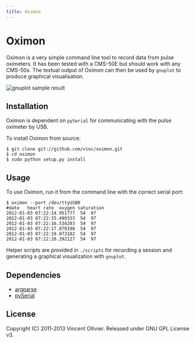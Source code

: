 ```yaml
---
title: Oximon
---
```

Oximon
======

Oximon is a very simple command line tool to record data from pulse oximeters.
It has been tested with a CMS-50E but should work with any CMS-50x. The textual
output of Oximon can then be used by `gnuplot` to produce graphical
visualisation.

![gnuplot sample result](https://raw.githubusercontent.com/vinc/oximon/master//img/gnuplot.png?raw=true)


Installation
------------

Oximon is dependent on `pySerial` for communicating with the pulse oximeter by
USB.

To install Oximon from source:

    $ git clone git://github.com/vinc/oximon.git
    $ cd oximon
    $ sudo python setup.py install


Usage
-----

To use Oximon, run it from the command line with the correct serial port:

    $ oximon --port /dev/ttyUSB0 
    #date   heart rate  oxygen saturation
    2012-01-03 07:22:14.951777  54  97
    2012-01-03 07:22:15.499333  54  97
    2012-01-03 07:22:16.534203  54  97
    2012-01-03 07:22:17.870198  54  97
    2012-01-03 07:22:19.073182  54  97
    2012-01-03 07:22:20.392127  54  97

Helper scripts are provided in `./scripts` for recording a session and
generating a graphical visualization with `gnuplot`.


Dependencies
------------

* [argparse](http://docs.python.org/library/argparse.html)
* [pySerial](http://pyserial.sourceforge.net/)


License
-------

Copyright (C) 2011-2013 Vincent Ollivier. Released under GNU GPL License v3.

